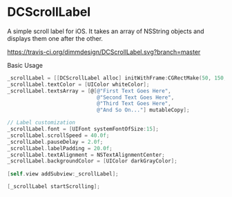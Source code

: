 DCScrollLabel
=============

A simple scroll label for iOS. 
It takes an array of NSString objects and displays them one after the other.

https://travis-ci.org/dimmdesign/DCScrollLabel.svg?branch=master

Basic Usage
``` objective-c
_scrollLabel = [[DCScrollLabel alloc] initWithFrame:CGRectMake(50, 150, 200, 40)];
_scrollLabel.textColor = [UIColor whiteColor];
_scrollLabel.textsArray = [@[@"First Text Goes Here",
                             @"Second Text Goes Here",
                             @"Third Text Goes Here",
                             @"And So On..."] mutableCopy];

// Label customization
_scrollLabel.font = [UIFont systemFontOfSize:15];
_scrollLabel.scrollSpeed = 40.0f;
_scrollLabel.pauseDelay = 2.0f;
_scrollLabel.labelPadding = 20.0f;
_scrollLabel.textAlignment = NSTextAlignmentCenter;
_scrollLabel.backgroundColor = [UIColor darkGrayColor];
    
[self.view addSubview:_scrollLabel];

[_scrollLabel startScrolling];
```
